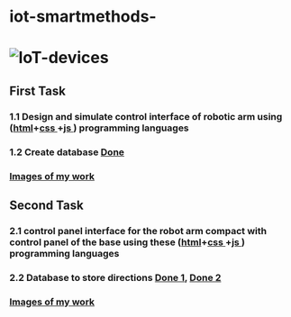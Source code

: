 # iot-smartmethods- 
# ![IoT-devices](https://user-images.githubusercontent.com/74243095/130327934-0b42a95a-781d-46ce-b98c-0f2ed0d7a921.jpg)


## First Task 
### 1.1  Design and simulate control interface of robotic arm using ([html](https://github.com/khulud1998/iot-smartmethods/blob/main/index.html)+[css ](https://github.com/khulud1998/iot-smartmethods/blob/main/master.css)+[js ](https://github.com/khulud1998/iot-smartmethods/blob/main/main.js)) programming languages 
### 1.2 Create database [Done ](https://github.com/khulud1998/iot-smartmethods/blob/main/Control.php)
### [Images of my work](https://github.com/khulud1998/iot-smartmethods/blob/main/Figures1.md)


## Second Task 
### 2.1  control panel interface for the robot arm compact with control panel of the base using these ([html](https://github.com/khulud1998/iot-smartmethods/blob/main/index2.html)+[css ](https://github.com/khulud1998/iot-smartmethods/blob/main/master2.css)+[js ](https://github.com/khulud1998/iot-smartmethods/blob/main/main2.js)) programming languages 
### 2.2 Database to store directions [Done 1](https://github.com/khulud1998/iot-smartmethods/blob/main/Control.php), [Done 2](https://github.com/khulud1998/iot-smartmethods/blob/main/control2.php)
### [Images of my work](https://github.com/khulud1998/iot-smartmethods/blob/main/Figures1.md)
